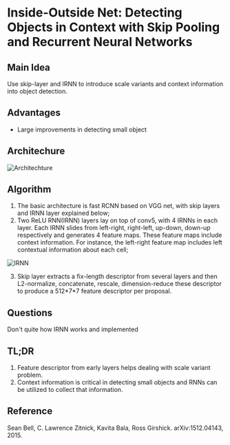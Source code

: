 # Inside-Outside Net: Detecting Objects in Context with Skip Pooling and Recurrent Neural Networks

## Main Idea
Use skip-layer and IRNN to introduce scale variants and context information into object detection.

## Advantages
- Large improvements in detecting small object

## Architechure

![Architechture](https://raw.githubusercontent.com/sunshineatnoon/Paper-Collection/master/images/ION.png)

## Algorithm
1. The basic architecture is fast RCNN based on VGG net, with skip layers and IRNN layer explained below;
2. Two ReLU RNN(IRNN) layers lay on top of conv5, with 4 IRNNs in each layer. Each IRNN slides from left-right, right-left, up-down, down-up respectively and generates 4 feature maps. These feature maps include context information. For instance, the left-right feature map includes left contextual information about each cell;

  ![IRNN](https://raw.githubusercontent.com/sunshineatnoon/Paper-Collection/master/images/IRNN.png)

3. Skip layer extracts a fix-length descriptor from several layers and then L2-normalize, concatenate, rescale, dimension-reduce these descriptor to produce a 512\*7\*7 feature descriptor per proposal.


## Questions
Don't quite how IRNN works and implemented

## TL;DR
1. Feature descriptor from early layers helps dealing with scale variant problem.
2. Context information is critical in detecting small objects and RNNs can be utilized to collect that information.

## Reference
Sean Bell, C. Lawrence Zitnick, Kavita Bala, Ross Girshick. arXiv:1512.04143, 2015.
